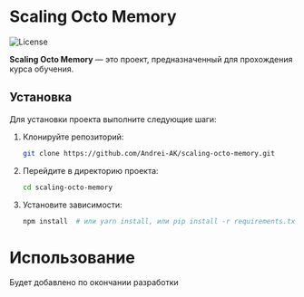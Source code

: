 # Scaling Octo Memory

![License](https://img.shields.io/badge/license-MIT-blue.svg)

**Scaling Octo Memory** — это проект, предназначенный для прохождения курса обучения. 

## Установка

Для установки проекта выполните следующие шаги:

1. Клонируйте репозиторий:
   ```bash
   git clone https://github.com/Andrei-AK/scaling-octo-memory.git

2. Перейдите в директорию проекта:
   ```bash
   cd scaling-octo-memory

3. Установите зависимости:
   ```bash
   npm install  # или yarn install, или pip install -r requirements.txt, в зависимости от проекта

# Использование

Будет добавлено по окончании разработки 

